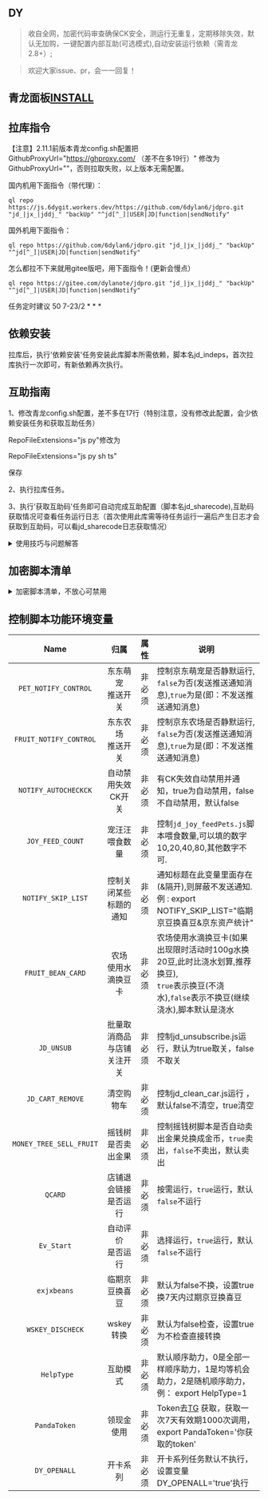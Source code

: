 
## DY

>收自全网，加密代码审查确保CK安全，测运行无重复，定期移除失效，默认无加购，一键配置内部互助(可选模式),自动安装运行依赖（需青龙2.8+）;

 
>欢迎大家issue、pr，会一一回复！

## 青龙面板[INSTALL](https://github.com/6dylan6/jdpro/tree/main/docker)

## 拉库指令

【注意】2.11.1前版本青龙config.sh配置把GithubProxyUrl="https://ghproxy.com/ （差不在多19行）" 修改为GithubProxyUrl=""，否则拉取失败，以上版本无需配置。

国内机用下面指令（带代理）：

```
ql repo https://js.6dygit.workers.dev/https://github.com/6dylan6/jdpro.git "jd_|jx_|jddj_" "backUp" "^jd[^_]|USER|JD|function|sendNotify"

```
国外机用下面指令：

```
ql repo https://github.com/6dylan6/jdpro.git "jd_|jx_|jddj_" "backUp" "^jd[^_]|USER|JD|function|sendNotify"

```

怎么都拉不下来就用gitee版吧，用下面指令！(更新会慢点）

```
ql repo https://gitee.com/dylanote/jdpro.git "jd_|jx_|jddj_" "backUp" "^jd[^_]|USER|JD|function|sendNotify"

```

任务定时建议 50 7-23/2 * * *  

## 依赖安装

拉库后，执行'依赖安装'任务安装此库脚本所需依赖，脚本名jd_indeps，首次拉库执行一次即可，有新依赖再次执行。


## 互助指南

1、修改青龙config.sh配置，差不多在17行（特别注意，没有修改此配置，会少依赖安装任务和获取互助任务）

RepoFileExtensions="js py"修改为

RepoFileExtensions="js py sh ts"

保存


2、执行拉库任务。

3、执行'获取互助码'任务即可自动完成互助配置（脚本名jd_sharecode),互助码获取情况可查看任务运行日志（首次使用此库需等待任务运行一遍后产生日志才会获取到互助码，可以看jd_sharecode日志获取情况）



<details>
<summary>使用技巧与问题解答</summary>
<pre><code>

1、涉及兑换或需要抢的可以配置任务并发，就是全部一起跑。

并发配置方法：

在任务后面加conc JD_COOKIE

如 task XXXXX.js conc JD_COOKIE

任务分组运行方法：

在任务后面加desi JD_COOKIE 需要运行的ck序号

如 task XXXX.js desi JD_COOKIE 1-10  前10个一组运行，2 8 9就是第2/8/9序号的ck执行，以此类推。

2、极速版签到建议并发，号多跑很久的，一个号要30多分钟。。

task 6dylan6_jdpro_jd_speed_sign.js conc JD_COOKIE （具体任务路径不同版本不一样，按自己的写）

3、保价建议并发，否则可能前几个号正常跑，后面会报频繁！

task 6dylan6_jdpro_jd_price.js conc JD_COOKIE

4、通知支持一对一推送和显示备注，详细用法参考[notify.md](./notify.md)

备注显示变量如下

export NOTIFY_SHOWNAMETYPE="1"    不做任何变动

export NOTIFY_SHOWNAMETYPE="2"    效果是 :  账号名称：别名(备注)	

export NOTIFY_SHOWNAMETYPE="3"    效果是 :  账号名称：pin(备注)

export NOTIFY_SHOWNAMETYPE="4"    效果是 :  账号名称：备注

5、因为青龙有随机延时（可以在配置文件设置为0，默认300秒），所以涉及准点运行的任务，最后加now，如果是desi或conc不用加也会准时跑。

6、青龙系统通知（新增删除任务、登录等通知），需把通知变量写到config.sh文件，在环境变量里只发脚本运行通知哈。

7、本库开卡任务默认不执行，如需运行请设置变量export DY_OPENALL="true"，所有开卡任务通用。

8、如果通知文件发现和库里的不一致，那是青龙自带的覆盖了，正常库里会自动覆盖掉青龙的通知文件，如果没有自动那就手动拷贝一份到deps目录下吧，或者直接删掉deps目录下的sendnotify.js

9、建议调整任务运行超时时间，青龙默认1小时有些脚本跑不完就被强制kill，config.sh里配置。CommandTimeoutTime="3h"  即改为3小时，根据自己的号数量调整。
</code></pre>
</details>

## 加密脚本清单

<details>
<summary>加密脚本清单，不放心可禁用</summary>
<pre><code>
jd_zjd.js (赚京豆，全加密）
jd_twjk.js （特务集卡，全加密）
jd_zdjr.js （组队瓜分京豆，全加密）
jd_cjzdgf.js （CJ组队瓜分，全加密）
jd_fan.js （粉丝互动，全加密）
jd_wxgame.js （打豆豆，全加密）
jd_fcwb_help.js (发财挖宝助力，全加密）
jd_half_redrain.js (半点京豆雨，全加密）
jd_jxmc.js （京喜牧场，算法加密）
jd_cfd.js （京喜财富岛，算法加密）
jd_cfd_loop.js (京喜财富岛捡贝壳，算法加密）
jd_computer.js （电脑配件通用任务，算法加密）
jd_speed_sign.js （极速版签到，算法加密）
jd_speed_signred.js  （极速版红包，算法加密）
开卡系列全部都有算法加密 
</code></pre>
</details>


## 控制脚本功能环境变量


|             Name             |             归属             |  属性  | 说明                                                         |
| :--------------------------: | :--------------------------: | :----: | ------------------------------------------------------------ |
|     `PET_NOTIFY_CONTROL`     |     东东萌宠<br>推送开关     | 非必须 | 控制京东萌宠是否静默运行,<br>`false`为否(发送推送通知消息),`true`为是(即：不发送推送通知消息) |
|    `FRUIT_NOTIFY_CONTROL`    |     东东农场<br>推送开关     | 非必须 | 控制京东农场是否静默运行,<br>`false`为否(发送推送通知消息),`true`为是(即：不发送推送通知消息) |
|    `NOTIFY_AUTOCHECKCK`    |       自动禁用失效CK开关  | 非必须 | 有CK失效自动禁用并通知，true为自动禁用，false不自动禁用，默认false |
|       `JOY_FEED_COUNT`       |        宠汪汪喂食数量        | 非必须 | 控制`jd_joy_feedPets.js`脚本喂食数量,可以填的数字10,20,40,80,其他数字不可. |
|       `NOTIFY_SKIP_LIST`       |        控制关闭某些标题的通知  | 非必须 | 通知标题在此变量里面存在(&隔开),则屏蔽不发送通知.例 : export NOTIFY_SKIP_LIST="临期京豆换喜豆&京东资产统计" |
|      `FRUIT_BEAN_CARD`       |    农场<br>使用水滴换豆卡    | 非必须 | 农场使用水滴换豆卡(如果出现限时活动时100g水换20豆,此时比浇水划算,推荐换豆),<br>`true`表示换豆(不浇水),`false`表示不换豆(继续浇水),脚本默认是浇水 |
|       `JD_UNSUB`             |      批量取消商品与店铺关注开关      | 非必须 | 控制jd_unsubscribe.js运行，默认为true取关，false不取关 |
|       `JD_CART_REMOVE`       |      清空购物车      | 非必须 | 控制jd_clean_car.js运行 ，默认false不清空，true清空 |
|   `MONEY_TREE_SELL_FRUIT`    |    摇钱树<br>是否卖出金果    | 非必须 | 控制摇钱树脚本是否自动卖出金果兑换成金币，`true`卖出，`false`不卖出，默认卖出 |
|   `QCARD`    |    店铺退会链接<br>是否运行    | 非必须 | 按需运行，`true`运行，默认`false`不运行 |
|   `Ev_Start`    |    自动评价<br>是否运行    | 非必须 | 选择运行，`true`运行，默认`false`不运行 |
|   `exjxbeans`                |     临期京豆换喜豆     | 非必须 | 默认为false不换，设置true换7天内过期京豆换喜豆 |
|   `WSKEY_DISCHECK`           |     wskey转换     | 非必须 | 默认为false检查，设置true为不检查直接转换 |
|   ` HelpType`           |     互助模式    | 非必须 | 默认顺序助力，0是全部一样顺序助力，1是均等机会助力，2是随机顺序助力，例： export HelpType=1 |
|   `PandaToken`           |     领现金使用     | 非必须 | Token去[TG](https://t.me/pang_da_bot) 获取，获取一次7天有效期1000次调用，export PandaToken='你获取的token' |
|   `DY_OPENALL`           |     开卡系列     | 非必须 |开卡系列任务默认不执行，设置变量DY_OPENALL='true'执行 |


